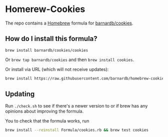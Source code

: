 # Homerew-Cookies

The repo contains a [Homebrew] formula for [barnardb/cookies].

[Homebrew]: https://brew.sh/
[barnardb/cookies]: https://github.com/barnardb/cookies


## How do I install this formula?

`brew install barnardb/cookies/cookies`

Or `brew tap barnardb/cookies` and then `brew install cookies`.

Or install via URL (which will not receive updates):
```bash
brew install https://raw.githubusercontent.com/barnardb/homebrew-cookies/master/Formula/cookies.rb
```


## Updating

Run `./check.sh` to see if there's a newer version to or if brew has any opinions about improving the formula.

You to check that the formula works, run
```bash
brew install --reinstall Formula/cookies.rb && brew test cookies
```
